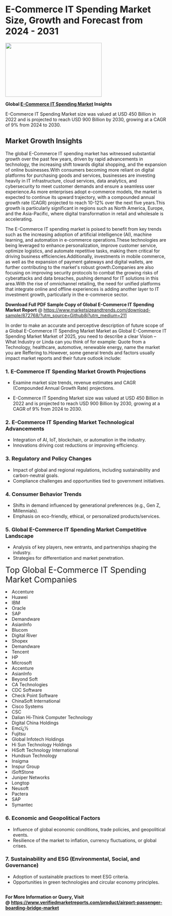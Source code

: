 <H1>E-Commerce IT Spending Market Size, Growth and Forecast from 2024 - 2031</H1><img class="aligncenter size-medium wp-image-584254" src="https://thirdeyenews.in/wp-content/uploads/2024/09/Global-Market-Research-300x168.jpeg" alt="" width="300" height="168" /><p><strong>Global&nbsp;<a href="https://www.marketsizeandtrends.com/download-sample/872768/?utm_source=Github8j?utm_medium=211">E-Commerce IT Spending Market</a> Insights</strong></p><p>E-Commerce IT Spending Market size was valued at USD 450 Billion in 2022 and is projected to reach USD 900 Billion by 2030, growing at a CAGR of 9% from 2024 to 2030.</p><p><h2>Market Growth Insights</h2> <p>The global E-Commerce IT spending market has witnessed substantial growth over the past few years, driven by rapid advancements in technology, the increasing shift towards digital shopping, and the expansion of online businesses.With consumers becoming more reliant on digital platforms for purchasing goods and services, businesses are investing heavily in IT infrastructure, cloud services, data analytics, and cybersecurity to meet customer demands and ensure a seamless user experience.As more enterprises adopt e-commerce models, the market is expected to continue its upward trajectory, with a compounded annual growth rate (CAGR) projected to reach 10-12% over the next five years.This growth is particularly significant in regions such as North America, Europe, and the Asia-Pacific, where digital transformation in retail and wholesale is accelerating.</p> <p>The E-Commerce IT spending market is poised to benefit from key trends such as the increasing adoption of artificial intelligence (AI), machine learning, and automation in e-commerce operations.These technologies are being leveraged to enhance personalization, improve customer service, optimize logistics, and automate repetitive tasks, making them critical for driving business efficiencies.Additionally, investments in mobile commerce, as well as the expansion of payment gateways and digital wallets, are further contributing to the market's robust growth.Companies are also focusing on improving security protocols to combat the growing risks of cyberattacks and data breaches, pushing demand for IT solutions in this area.With the rise of omnichannel retailing, the need for unified platforms that integrate online and offline experiences is adding another layer to IT investment growth, particularly in the e-commerce sector.<p><span class=""><strong>Download Full PDF Sample Copy of Global E-Commerce IT Spending Market Report</strong> @ <a href="https://www.marketsizeandtrends.com/download-sample/872768/?utm_source=Github8j?utm_medium=211" target="_blank">https://www.marketsizeandtrends.com/download-sample/872768/?utm_source=Github8j?utm_medium=211</a></span></p><p>In order to make an accurate and perceptive description of future scope of a Global&nbsp;E-Commerce IT Spending Market Market as Global&nbsp;E-Commerce IT Spending Market Market of 2025, you need to describe a clear Vision &ndash; What Industry or Linda can you think of for example: Quote from a Technology, healthcare, automotive, renewable energy, name the market you are Reffering to.However, some general trends and factors usually impact market reports and their future outlook include:</p><h3>1.&nbsp;<strong>E-Commerce IT Spending Market Growth Projections</strong></h3><ul><li>Examine market size trends, revenue estimates and CAGR (Compounded Annual Growth Rate) projections.</li><li><p>E-Commerce IT Spending Market size was valued at USD 450 Billion in 2022 and is projected to reach USD 900 Billion by 2030, growing at a CAGR of 9% from 2024 to 2030.</p></li></ul><h3>2.&nbsp;<strong>E-Commerce IT Spending Market Technological Advancements</strong></h3><ul><li>Integration of AI, IoT, blockchain, or automation in the industry.</li><li>Innovations driving cost reductions or improving efficiency.</li></ul><h3>3.&nbsp;<strong>Regulatory and Policy Changes</strong></h3><ul><li>Impact of global and regional regulations, including sustainability and carbon-neutral goals.</li><li>Compliance challenges and opportunities tied to government initiatives.</li></ul><h3>4.&nbsp;<strong>Consumer Behavior Trends</strong></h3><ul><li>Shifts in demand influenced by generational preferences (e.g., Gen Z, Millennials).</li><li>Emphasis on eco-friendly, ethical, or personalized products/services.</li></ul><h3>5.&nbsp;<strong>Global E-Commerce IT Spending Market Competitive Landscape</strong></h3><ul><li>Analysis of key players, new entrants, and partnerships shaping the industry.</li><li>Strategies for differentiation and market penetration.</li></ul><p data-pm-slice="1 1 []"><span style="color: inherit; font-family: inherit; font-size: 25px;">Top Global E-Commerce IT Spending Market Companies</span></p><div class="" data-test-id=""><p><li>Accenture</li><li> Huawei</li><li> IBM</li><li> Oracle</li><li> SAP</li><li> Demandware</li><li> AsianInfo</li><li> Blucom</li><li> Digital River</li><li> Shopex</li><li> Demandware</li><li> Tencent</li><li> HP</li><li> Microsoft</li><li> Accenture</li><li> AsianInfo</li><li> Beyond Soft</li><li> CA Technologies</li><li> CDC Software</li><li> Check Point Software</li><li> ChinaSoft International</li><li> Cisco Systems</li><li> CSC</li><li> Dalian Hi-Think Computer Technology</li><li> Digital China Holdings</li><li> Emcï¿½</li><li> Fujitsu</li><li> Global Infotech Holdings</li><li> Hi Sun Technology Holdings</li><li> HiSoft Technology International</li><li> Hundsun Technology</li><li> Insigma</li><li> Inspur Group</li><li> iSoftStone</li><li> Juniper Networks</li><li> Longtop</li><li> Neusoft</li><li> Pactera</li><li> SAP</li><li> Symantec</li></p></div><h3>6.&nbsp;<strong>Economic and Geopolitical Factors</strong></h3><ul><li>Influence of global economic conditions, trade policies, and geopolitical events.</li><li>Resilience of the market to inflation, currency fluctuations, or global crises.</li></ul><h3>7.&nbsp;<strong>Sustainability and ESG (Environmental, Social, and Governance)</strong></h3><ul><li>Adoption of sustainable practices to meet ESG criteria.</li><li>Opportunities in green technologies and circular economy principles.</li></ul><h2><strong style="font-size: 14px;">For More Information or Query, Visit @&nbsp;</strong><a style="background-color: #ffffff; font-size: 14px;" href="https://www.marketsizeandtrends.com/report/e-commerce-it-spending-market/" target="_blank">https://www.verifiedmarketreports.com/product/airport-passenger-boarding-bridge-market</a></h2>